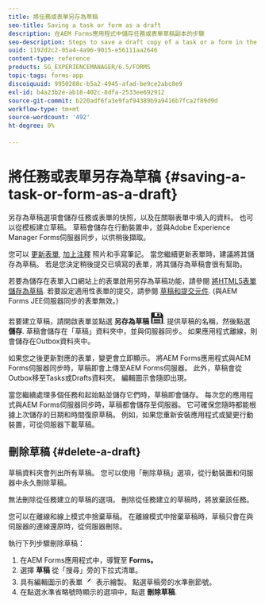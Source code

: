 ```yaml
---
title: 將任務或表單另存為草稿
seo-title: Saving a task or form as a draft
description: 在AEM Forms應用程式中儲存任務或表單草稿副本的步驟
seo-description: Steps to save a draft copy of a task or a form in the AEM Forms app
uuid: 1192d2c2-05a4-4a96-9015-e56111aa2646
content-type: reference
products: SG_EXPERIENCEMANAGER/6.5/FORMS
topic-tags: forms-app
discoiquuid: 9950288c-b5a2-4945-afad-be9ce2abc8e9
exl-id: b4a23b2e-ab18-402c-8dfa-2533ee692912
source-git-commit: b220adf6fa3e9faf94389b9a9416b7fca2f89d9d
workflow-type: tm+mt
source-wordcount: '492'
ht-degree: 0%

---
```


# 將任務或表單另存為草稿 {#saving-a-task-or-form-as-a-draft}

另存為草稿選項會儲存任務或表單的快照，以及在關聯表單中填入的資料。 也可以從模板建立草稿。 草稿會儲存在行動裝置中，並與Adobe Experience Manager Forms伺服器同步，以供稍後擷取。

您可以 [更新表單](/help/forms/using/working-with-form.md), [加上注釋](/help/forms/using/add-attachments.md) 照片和手寫筆記。 當您繼續更新表單時，建議將其儲存為草稿。 若是您決定稍後提交已填寫的表單，將其儲存為草稿會很有幫助。

若要為儲存在表單入口網站上的表單啟用另存為草稿功能，請參閱 [將HTML5表單儲存為草稿](/help/forms/using/saving-html5-form-draft.md).
若要設定適用性表單的提交，請參閱 [草稿和提交元件](/help/forms/using/draft-submission-component.md). (與AEM Forms JEE伺服器同步的表單無效。)

若要建立草稿，請開啟表單並點選 **另存為草稿** ![另存為草稿](assets/save-as-draft.png). 提供草稿的名稱，然後點選 **儲存**. 草稿會儲存在「草稿」資料夾中，並與伺服器同步。 如果應用程式離線，則會儲存在Outbox資料夾中。

如果您之後更新對應的表單，變更會立即顯示。 將AEM Forms應用程式與AEM Forms伺服器同步時，草稿即會上傳至AEM Forms伺服器。 此外，草稿會從Outbox移至Tasks或Drafts資料夾。 編輯圖示會隨即出現。

當您繼續處理多個任務和起始點並儲存它們時，草稿即會儲存。 每次您的應用程式與AEM Forms伺服器同步時，草稿都會儲存至伺服器。 它可確保您隨時都能根據上次儲存的日期和時間復原草稿。 例如，如果您重新安裝應用程式或變更行動裝置，可從伺服器下載草稿。

## 刪除草稿 {#delete-a-draft}

草稿資料夾會列出所有草稿。 您可以使用「刪除草稿」選項，從行動裝置和伺服器中永久刪除草稿。

無法刪除從任務建立的草稿的選項。 刪除從任務建立的草稿時，將放棄該任務。

您可以在離線和線上模式中捨棄草稿。 在離線模式中捨棄草稿時，草稿只會在與伺服器的連線還原時，從伺服器刪除。

執行下列步驟刪除草稿：

1. 在AEM Forms應用程式中，導覽至 **Forms。**
1. 選擇 **草稿** 從「搜尋」旁的下拉式清單。
1. 具有編輯圖示的表單 ![edit-draft-app](assets/edit-draft-app.png) 表示繪製。 點選草稿旁的水準刪節號。
1. 在點選水準省略號時顯示的選項中，點選 **刪除草稿**.
